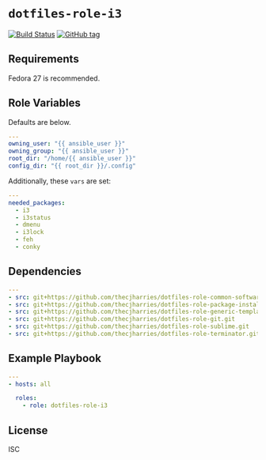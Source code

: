 # `dotfiles-role-i3`

[![Build Status](https://travis-ci.org/thecjharries/dotfiles-role-i3.svg?branch=master)](https://travis-ci.org/thecjharries/dotfiles-role-i3)
[![GitHub tag](https://img.shields.io/github/tag/thecjharries/dotfiles-role-i3.svg)](https://github.com/thecjharries/dotfiles-role-i3)

## Requirements

Fedora 27 is recommended.

## Role Variables

Defaults are below.

```yml
---
owning_user: "{{ ansible_user }}"
owning_group: "{{ ansible_user }}"
root_dir: "/home/{{ ansible_user }}"
config_dir: "{{ root_dir }}/.config"
```

Additionally, these `vars` are set:

```yml
---
needed_packages:
  - i3
  - i3status
  - dmenu
  - i3lock
  - feh
  - conky
```

## Dependencies

```yml
---
- src: git+https://github.com/thecjharries/dotfiles-role-common-software.git
- src: git+https://github.com/thecjharries/dotfiles-role-package-installer.git
- src: git+https://github.com/thecjharries/dotfiles-role-generic-template.git
- src: git+https://github.com/thecjharries/dotfiles-role-git.git
- src: git+https://github.com/thecjharries/dotfiles-role-sublime.git
- src: git+https://github.com/thecjharries/dotfiles-role-terminator.git
```

## Example Playbook

```yml
---
- hosts: all

  roles:
    - role: dotfiles-role-i3
```

## License

ISC
